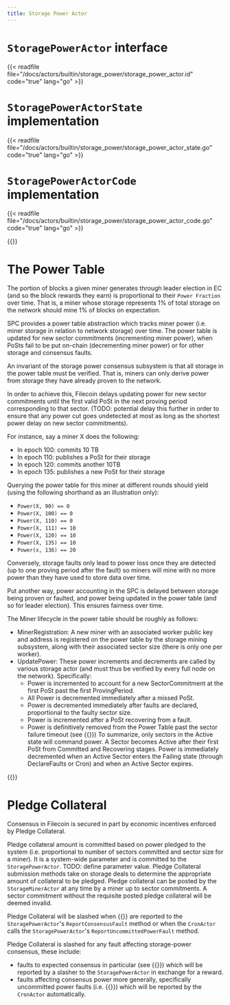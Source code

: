 ```yaml
---
title: Storage Power Actor
---
```


# `StoragePowerActor` interface

{{< readfile file="/docs/actors/builtin/storage_power/storage_power_actor.id" code="true" lang="go" >}}

# `StoragePowerActorState` implementation

{{< readfile file="/docs/actors/builtin/storage_power/storage_power_actor_state.go" code="true" lang="go" >}}

# `StoragePowerActorCode` implementation

{{< readfile file="/docs/actors/builtin/storage_power/storage_power_actor_code.go" code="true" lang="go" >}}


{{<label power_table>}}
# The Power Table

The portion of blocks a given miner generates through leader election in EC (and so the block rewards they earn) is proportional to their `Power Fraction` over time. That is, a miner whose storage represents 1% of total storage on the network should mine 1% of blocks on expectation.

SPC provides a power table abstraction which tracks miner power (i.e. miner storage in relation to network storage) over time. The power table is updated for new sector commitments (incrementing miner power), when PoSts fail to be put on-chain (decrementing miner power) or for other storage and consensus faults.

An invariant of the storage power consensus subsystem is that all storage in the power table must be verified. That is, miners can only derive power from storage they have already proven to the network.

In order to achieve this, Filecoin delays updating power for new sector commitments until the first valid PoSt in the next proving period corresponding to that sector. (TODO: potential delay this further in order to ensure that any power cut goes undetected at most as long as the shortest power delay on new sector commitments).

For instance, say a miner X does the following:
- In epoch 100: commits 10 TB
- In epoch 110: publishes a PoSt for their storage
- In epoch 120: commits another 10TB
- In epoch 135: publishes a new PoSt for their storage

Querying the power table for this miner at different rounds should yield (using the following shorthand as an illustration only):
- `Power(X, 90) == 0`
- `Power(X, 100) == 0`
- `Power(X, 110) == 0`
- `Power(X, 111) == 10`
- `Power(X, 120) == 10`
- `Power(X, 135) == 10`
- `Power(x, 136) == 20`

Conversely, storage faults only lead to power loss once they are detected (up to one proving period after the fault) so miners will mine with no more power than they have used to store data over time.

Put another way, power accounting in the SPC is delayed between storage being proven or faulted, and power being updated in the power table (and so for leader election). This ensures fairness over time.

The Miner lifecycle in the power table should be roughly as follows:
- MinerRegistration: A new miner with an associated worker public key and address is registered on the power table by the storage mining subsystem, along with their associated sector size (there is only one per worker).
- UpdatePower: These power increments and decrements are called by various storage actor (and must thus be verified by every full node on the network). Specifically:
    - Power is incremented to account for a new SectorCommitment at the first PoSt past the first ProvingPeriod.
    - All Power is decremented immediately after a missed PoSt.
    - Power is decremented immediately after faults are declared, proportional to the faulty sector size.
    - Power is incremented after a PoSt recovering from a fault.
    - Power is definitively removed from the Power Table past the sector failure timeout (see {{<sref storage_faults>}})
To summarize, only sectors in the Active state will command power. A Sector becomes Active after their first PoSt from Committed and Recovering stages. Power is immediately decremented when an Active Sector enters the Failing state (through DeclareFaults or Cron) and when an Active Sector expires.

{{<label pledge_collateral>}}
# Pledge Collateral

Consensus in Filecoin is secured in part by economic incentives enforced by Pledge Collateral.

Pledge collateral amount is committed based on power pledged to the system (i.e. proportional to number of sectors committed and sector size for a miner). It is a system-wide parameter and is committed to the `StoragePowerActor`. TODO: define parameter value. Pledge Collateral submission methods take on storage deals to determine the appropriate amount of collateral to be pledged. Pledge collateral can be posted by the `StorageMinerActor` at any time by a miner up to sector commitments. A sector commitment without the requisite posted pledge collateral will be deemed invalid.

Pledge Collateral will be slashed when {{<sref consensus_faults>}} are reported to the `StoragePowerActor`'s `ReportConsensusFault` method or when the `CronActor` calls the `StoragePowerActor`'s `ReportUncommittedPowerFault` method.

Pledge Collateral is slashed for any fault affecting storage-power consensus, these include:
- faults to expected consensus in particular (see {{<sref consensus_faults>}}) which will be reported by a slasher to the `StoragePowerActor` in exchange for a reward.
- faults affecting consensus power more generally, specifically uncommitted power faults (i.e. {{<sref storage_faults>}}) which will be reported by the `CronActor` automatically.
